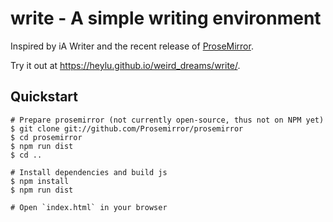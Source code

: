 # write - A simple writing environment

Inspired by iA Writer and the recent release of
[ProseMirror](http://prosemirror.net).

Try it out at <https://heylu.github.io/weird_dreams/write/>.

## Quickstart

```
# Prepare prosemirror (not currently open-source, thus not on NPM yet)
$ git clone git://github.com/Prosemirror/prosemirror
$ cd prosemirror
$ npm run dist
$ cd ..

# Install dependencies and build js
$ npm install
$ npm run dist

# Open `index.html` in your browser
```
